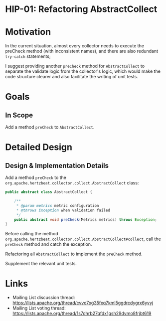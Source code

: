 

# HIP-01: Refactoring AbstractCollect


# Motivation

In the current situation, almost every collector needs to execute the preCheck method (with inconsistent names), and there are also redundant `try-catch` statements;

I suggest providing another `preCheck` method for `AbstractCollect` to separate the validate logic from the collector's logic, which would make the code structure clearer and also facilitate the writing of unit tests.

# Goals

## In Scope

Add a method `preCheck` to `AbstractCollect`.




# Detailed Design

## Design & Implementation Details

Add a method `preCheck` to the `org.apache.hertzbeat.collector.collect.AbstractCollect` class:

```java
public abstract class AbstractCollect {

    /**
     * @param metrics metric configuration
     * @throws Exception when validation failed
     */
    public abstract void preCheck(Metrics metrics) throws Exception;
}
```

Before calling the method `org.apache.hertzbeat.collector.collect.AbstractCollect#collect`, call the `preCheck` method and catch the exception.

Refactoring all `AbstractCollect` to implement the `preCheck` method.

Supplement the relevant unit tests.





# Links

<!--
Updated afterwards
-->
* Mailing List discussion thread: https://lists.apache.org/thread/cvvo7xg35fxq7kml5ggdrcdygrx6yvyj
* Mailing List voting thread: https://lists.apache.org/thread/1s7dhrb27qfdx1gsh29dvmo8frjbt619
